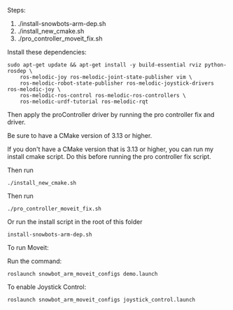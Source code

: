 Steps:

1) ./install-snowbots-arm-dep.sh
2) ./install_new_cmake.sh
3) ./pro_controller_moveit_fix.sh

Install these dependencies:

```
sudo apt-get update && apt-get install -y build-essential rviz python-rosdep \
	ros-melodic-joy ros-melodic-joint-state-publisher vim \
	ros-melodic-robot-state-publisher ros-melodic-joystick-drivers ros-melodic-joy \
	ros-melodic-ros-control ros-melodic-ros-controllers \
	ros-melodic-urdf-tutorial ros-melodic-rqt
```
Then apply the proController driver by running the pro controller fix and driver.

Be sure to have a CMake version of 3.13 or higher.

If you don't have a CMake version that is 3.13 or higher, you can run my install cmake script. Do this before running the pro controller fix script.

Then run

```
./install_new_cmake.sh
```

Then run

```
./pro_controller_moveit_fix.sh
```

Or run the install script in the root of this folder 

```
install-snowbots-arm-dep.sh
```

To run Moveit:

Run the command:

```
roslaunch snowbot_arm_moveit_configs demo.launch
```

To enable Joystick Control:

```
roslaunch snowbot_arm_moveit_configs joystick_control.launch
```
